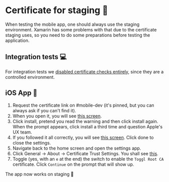 # Certificate for staging :scroll: 

When testing the mobile app, one should always use the staging environment. Xamarin has some problems with that due to the certificate staging uses, so you need to do some preparations before testing the application.

## Integration tests :computer:

For integration tests we [disabled certificate checks entirely](https://github.com/toggl/mobileapp/blob/develop/Toggl.Ultrawave.Tests.Integration/Helper/User.cs#L22), since they are a controlled environment.

## iOS App :iphone:

1. Request the certificate link on #mobile-dev (it's pinned, but you can always ask if you can't find it).
2. When you open it, you will see [this screen](https://user-images.githubusercontent.com/7688727/29566049-ca4995f4-871e-11e7-938d-41ddbbd38cd0.png).
3. Click install, pretend you read the warning and then click install again. When the prompt appears, click install a third time and question Apple's UX team.
4. If you followed it all correctly, you will see [this screen](https://user-images.githubusercontent.com/7688727/29566109-fb0f63ee-871e-11e7-8a4a-762e6c9a0a0a.png). Click done to close the settings.
5. Navigate back to the home screen and open the settings app.
6. Click General -> About -> Certificate Trust Settings. You shall see [this](https://user-images.githubusercontent.com/7688727/29566227-6c3ae746-871f-11e7-8287-fca4429ed1ac.png).
7. Toggle (yes, with an `e` at the end) the switch to enable the `Toggl Root CA` certificate. Click `Continue` on the prompt that will show up.

The app now works on staging :tada:
